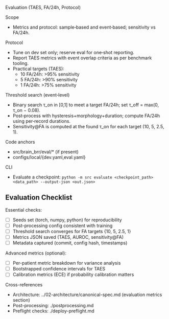 Evaluation (TAES, FA/24h, Protocol)

Scope
- Metrics and protocol: sample‑based and event‑based; sensitivity vs FA/24h.

Protocol
- Tune on dev set only; reserve eval for one‑shot reporting.
- Report TAES metrics with event overlap criteria as per benchmark tooling.
- Practical targets (TAES):
  - 10 FA/24h: >95% sensitivity
  - 5 FA/24h: >90% sensitivity
  - 1 FA/24h: >75% sensitivity

Threshold search (event‑level)
- Binary search τ_on in [0,1] to meet a target FA/24h; set τ_off = max(0, τ_on − 0.08).
- Post‑process with hysteresis+morphology+duration; compute FA/24h using per‑record durations.
- Sensitivity@FA is computed at the found τ_on for each target (10, 5, 2.5, 1).

Code anchors
- src/brain_brr/eval/* (if present)
- configs/local/{dev.yaml,eval.yaml}

CLI
- Evaluate a checkpoint: `python -m src evaluate <checkpoint_path> <data_path> --output-json <out.json>`

## Evaluation Checklist

Essential checks:
- [ ] Seeds set (torch, numpy, python) for reproducibility
- [ ] Post-processing config consistent with training
- [ ] Threshold search converges for FA targets {10, 5, 2.5, 1}
- [ ] Metrics JSON saved (TAES, AUROC, sensitivity@FA)
- [ ] Metadata captured (commit, config hash, timestamps)

Advanced metrics (optional):
- [ ] Per-patient metric breakdown for variance analysis
- [ ] Bootstrapped confidence intervals for TAES
- [ ] Calibration metrics (ECE) if probability calibration matters

Cross-references
- Architecture: ../02-architecture/canonical-spec.md (evaluation metrics section)
- Post-processing: ./postprocessing.md
- Preflight checks: ./deploy-preflight.md
